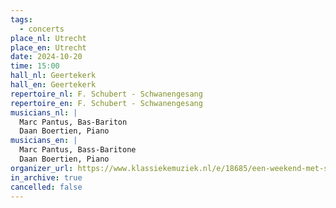 ```yaml
---
tags:
  - concerts
place_nl: Utrecht
place_en: Utrecht
date: 2024-10-20
time: 15:00
hall_nl: Geertekerk
hall_en: Geertekerk
repertoire_nl: F. Schubert - Schwanengesang
repertoire_en: F. Schubert - Schwanengesang
musicians_nl: |
  Marc Pantus, Bas-Bariton
  Daan Boertien, Piano
musicians_en: |
  Marc Pantus, Bass-Baritone
  Daan Boertien, Piano
organizer_url: https://www.klassiekemuziek.nl/e/18685/een-weekend-met-schubert-masterclass-en-schwanengesang-utrecht
in_archive: true
cancelled: false
---
```

